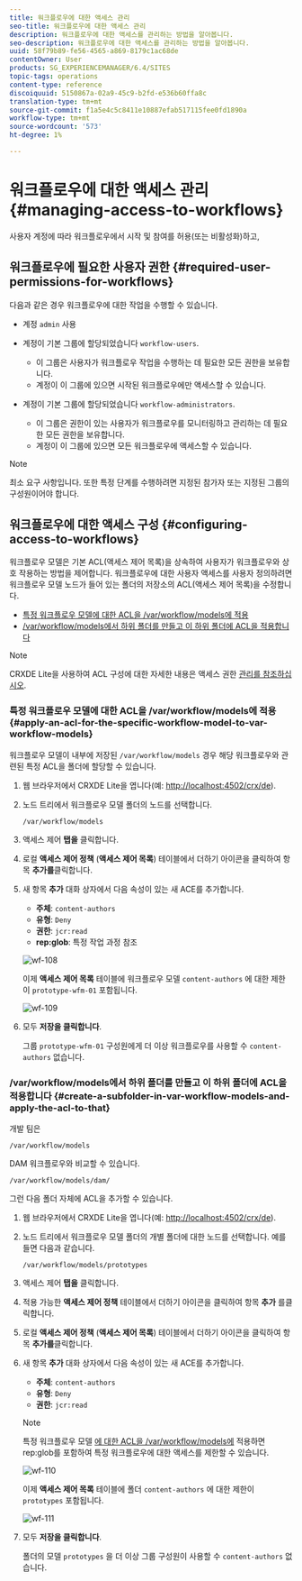 ```yaml
---
title: 워크플로우에 대한 액세스 관리
seo-title: 워크플로우에 대한 액세스 관리
description: 워크플로우에 대한 액세스를 관리하는 방법을 알아봅니다.
seo-description: 워크플로우에 대한 액세스를 관리하는 방법을 알아봅니다.
uuid: 58f79b89-fe56-4565-a869-8179c1ac68de
contentOwner: User
products: SG_EXPERIENCEMANAGER/6.4/SITES
topic-tags: operations
content-type: reference
discoiquuid: 5150867a-02a9-45c9-b2fd-e536b60ffa8c
translation-type: tm+mt
source-git-commit: f1a5e4c5c8411e10887efab517115fee0fd1890a
workflow-type: tm+mt
source-wordcount: '573'
ht-degree: 1%

---
```



# 워크플로우에 대한 액세스 관리{#managing-access-to-workflows}

사용자 계정에 따라 워크플로우에서 시작 및 참여를 허용(또는 비활성화)하고,

## 워크플로우에 필요한 사용자 권한 {#required-user-permissions-for-workflows}

다음과 같은 경우 워크플로우에 대한 작업을 수행할 수 있습니다.

* 계정 `admin` 사용
* 계정이 기본 그룹에 할당되었습니다 `workflow-users`.

   * 이 그룹은 사용자가 워크플로우 작업을 수행하는 데 필요한 모든 권한을 보유합니다.
   * 계정이 이 그룹에 있으면 시작된 워크플로우에만 액세스할 수 있습니다.

* 계정이 기본 그룹에 할당되었습니다 `workflow-administrators`.

   * 이 그룹은 권한이 있는 사용자가 워크플로우를 모니터링하고 관리하는 데 필요한 모든 권한을 보유합니다.
   * 계정이 이 그룹에 있으면 모든 워크플로우에 액세스할 수 있습니다.

>[!NOTE]
>
>최소 요구 사항입니다. 또한 특정 단계를 수행하려면 지정된 참가자 또는 지정된 그룹의 구성원이어야 합니다.

## 워크플로우에 대한 액세스 구성 {#configuring-access-to-workflows}

워크플로우 모델은 기본 ACL(액세스 제어 목록)을 상속하여 사용자가 워크플로우와 상호 작용하는 방법을 제어합니다. 워크플로우에 대한 사용자 액세스를 사용자 정의하려면 워크플로우 모델 노드가 들어 있는 폴더의 저장소의 ACL(액세스 제어 목록)을 수정합니다.

* [특정 워크플로우 모델에 대한 ACL을 /var/workflow/models에 적용](/help/sites-administering/workflows-managing.md#apply-an-acl-for-the-specific-workflow-model-to-var-workflow-models)
* [/var/workflow/models에서 하위 폴더를 만들고 이 하위 폴더에 ACL을 적용합니다](/help/sites-administering/workflows-managing.md#create-a-subfolder-in-var-workflow-models-and-apply-the-acl-to-that)

>[!NOTE]
>
>CRXDE Lite을 사용하여 ACL 구성에 대한 자세한 내용은 액세스 권한 [관리를 참조하십시오](/help/sites-administering/user-group-ac-admin.md#access-right-management).

### 특정 워크플로우 모델에 대한 ACL을 /var/workflow/models에 적용 {#apply-an-acl-for-the-specific-workflow-model-to-var-workflow-models}

워크플로우 모델이 내부에 저장된 `/var/workflow/models` 경우 해당 워크플로우와 관련된 특정 ACL을 폴더에 할당할 수 있습니다.

1. 웹 브라우저에서 CRXDE Lite을 엽니다(예: [http://localhost:4502/crx/de](http://localhost:4502/crx/de)).
1. 노드 트리에서 워크플로우 모델 폴더의 노드를 선택합니다.

   `/var/workflow/models`

1. 액세스 제어 **탭을** 클릭합니다.
1. 로컬 **액세스 제어 정책** (**액세스 제어 목록**) 테이블에서 더하기 아이콘을 클릭하여 항목 **추가를**&#x200B;클릭합니다.
1. 새 항목 **추가** 대화 상자에서 다음 속성이 있는 새 ACE를 추가합니다.

   * **주체**: `content-authors`
   * **유형**: `Deny`
   * **권한**: `jcr:read`
   * **rep:glob**: 특정 작업 과정 참조

   ![wf-108](assets/wf-108.png)

   이제 **액세스 제어 목록** 테이블에 워크플로우 모델 `content-authors` 에 대한 제한이 `prototype-wfm-01` 포함됩니다.

   ![wf-109](assets/wf-109.png)

1. 모두 **저장을 클릭합니다**.

   그룹 `prototype-wfm-01` 구성원에게 더 이상 워크플로우를 사용할 수 `content-authors` 없습니다.

### /var/workflow/models에서 하위 폴더를 만들고 이 하위 폴더에 ACL을 적용합니다 {#create-a-subfolder-in-var-workflow-models-and-apply-the-acl-to-that}

개발 [](/help/sites-developing/workflows-models.md#creating-a-new-workflow) 팀은

`/var/workflow/models`

DAM 워크플로우와 비교할 수 있습니다.

`/var/workflow/models/dam/`

그런 다음 폴더 자체에 ACL을 추가할 수 있습니다.

1. 웹 브라우저에서 CRXDE Lite을 엽니다(예: [http://localhost:4502/crx/de](http://localhost:4502/crx/de)).
1. 노드 트리에서 워크플로우 모델 폴더의 개별 폴더에 대한 노드를 선택합니다. 예를 들면 다음과 같습니다.

   `/var/workflow/models/prototypes`

1. 액세스 제어 **탭을** 클릭합니다.
1. 적용 가능한 **액세스 제어 정책** 테이블에서 더하기 아이콘을 클릭하여 항목 **추가** 를클릭합니다.
1. 로컬 **액세스 제어 정책** (**액세스 제어 목록**) 테이블에서 더하기 아이콘을 클릭하여 항목 **추가를**&#x200B;클릭합니다.
1. 새 항목 **추가** 대화 상자에서 다음 속성이 있는 새 ACE를 추가합니다.

   * **주체**: `content-authors`
   * **유형**: `Deny`
   * **권한**: `jcr:read`

   >[!NOTE]
   >
   >특정 워크플로우 모델 [에 대한 ACL을 /var/workflow/models에](/help/sites-administering/workflows-managing.md#apply-an-acl-for-the-specific-workflow-model-to-var-workflow-models) 적용하면 rep:glob를 포함하여 특정 워크플로우에 대한 액세스를 제한할 수 있습니다.

   ![wf-110](assets/wf-110.png)

   이제 **액세스 제어 목록** 테이블에 폴더 `content-authors` 에 대한 제한이 `prototypes` 포함됩니다.

   ![wf-111](assets/wf-111.png)

1. 모두 **저장을 클릭합니다**.

   폴더의 모델 `prototypes` 을 더 이상 그룹 구성원이 사용할 수 `content-authors` 없습니다.

